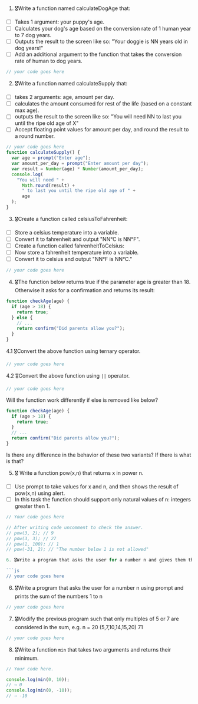 1. 🎖Write a function named calculateDogAge that:

- [ ] Takes 1 argument: your puppy's age.
- [ ] Calculates your dog's age based on the conversion rate of 1 human year to 7 dog years.
- [ ] Outputs the result to the screen like so: "Your doggie is NN years old in dog years!"
- [ ] Add an additional argument to the function that takes the conversion rate of human to dog years.

```js
// your code goes here
```

2. 🎖Write a function named calculateSupply that:

- [ ] takes 2 arguments: age, amount per day.
- [ ] calculates the amount consumed for rest of the life (based on a constant max age).
- [ ] outputs the result to the screen like so: "You will need NN to last you until the ripe old age of X"
- [ ] Accept floating point values for amount per day, and round the result to a round number.

```js
// your code goes here
function calculateSupply() {
  var age = prompt("Enter age");
  var amount_per_day = prompt("Enter amount per day");
  var result = Number(age) * Number(amount_per_day);
  console.log(
    "You will need " +
      Math.round(result) +
      " to last you until the ripe old age of " +
      age
  );
}
```

3. 🎖Create a function called celsiusToFahrenheit:

- [ ] Store a celsius temperature into a variable.
- [ ] Convert it to fahrenheit and output "NN°C is NN°F".
- [ ] Create a function called fahrenheitToCelsius:
- [ ] Now store a fahrenheit temperature into a variable.
- [ ] Convert it to celsius and output "NN°F is NN°C."

```js
// your code goes here
```

4. 🎖The function below returns true if the parameter age is greater than 18. Otherwise it asks for a confirmation and returns its result:

```js
function checkAge(age) {
  if (age > 18) {
    return true;
  } else {
    // ...
    return confirm("Did parents allow you?");
  }
}
```

4.1 🎖Convert the above function using ternary operator.

```js
// your code goes here
```

4.2 🎖Convert the above function using `||` operator.

```js
// your code goes here
```

Will the function work differently if else is removed like below?

```js
function checkAge(age) {
  if (age > 18) {
    return true;
  }
  // ...
  return confirm("Did parents allow you?");
}
```

Is there any difference in the behavior of these two variants? If there is what is that?

5. 🎖 Write a function pow(x,n) that returns x in power n.

- [ ] Use prompt to take values for x and n, and then shows the result of pow(x,n) using alert.
- [ ] In this task the function should support only natural values of n: integers greater then 1.

````js
// Your code goes here

// After writing code uncomment to check the answer.
// pow(3, 2); // 9
// pow(3, 3); // 27
// pow(1, 100); // 1
// pow(-31, 2); // "The number below 1 is not allowed"

6. 🎖Write a program that asks the user for a number n and gives them the possibility to choose between computing the sum and computing the product of 1,…,n. Return the result accordingly.

```js
// your code goes here
````

6. 🎖Write a program that asks the user for a number n using prompt and prints the sum of the numbers 1 to n

```js
// your code goes here
```

7. 🎖Modify the previous program such that only multiples of 5 or 7 are considered in the sum, e.g. n = 20 (5,7,10,14,15,20) 71

```js
// your code goes here
```

8. 🎖Write a function `min` that takes two arguments and returns their minimum.

```js
// Your code here.

console.log(min(0, 10));
// → 0
console.log(min(0, -10));
// → -10
```
